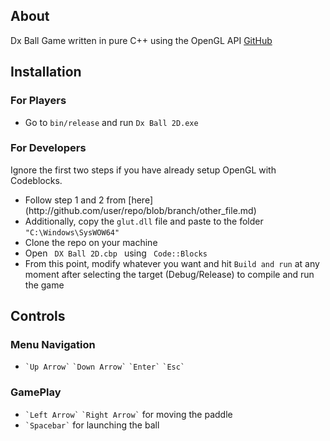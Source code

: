 ## About
Dx Ball Game written in pure C++ using the OpenGL API
[GitHub](http://github.com)

## Installation
<h3> For Players </h3>
<ul>
  <li> Go to <code>bin/release</code> and run <code>Dx Ball 2D.exe</code> </li>
</ul>
<h3> For Developers </h3>
Ignore the first two steps if you have already setup OpenGL with Codeblocks.
<p></p>
<ul>
  <li> Follow step 1 and 2 from [here](http://github.com/user/repo/blob/branch/other_file.md) </li>
  <li> Additionally, copy the <code>glut.dll</code> file and paste to the folder <code>"C:\Windows\SysWOW64"</code> </li>
  <li> Clone the repo on your machine </li>
  <li> Open <code> DX Ball 2D.cbp </code> using <code> Code::Blocks </code> </li>
  <li> From this point, modify whatever you want and hit <code>Build and run</code> at any moment after selecting the target (Debug/Release) to compile and run the game
</ul>

## Controls
<h3> Menu Navigation </h3>
<ul>
  <li> <code>`Up Arrow`</code> <code>`Down Arrow`</code> <code>`Enter`</code> <code>`Esc`</code> </li>
</ul>
<h3> GamePlay </h3>
<ul>
  <li> <code>`Left Arrow`</code> <code>`Right Arrow`</code> for moving the paddle </li>
  <li> <code>`Spacebar`</code> for launching the ball </li>
</ul>
